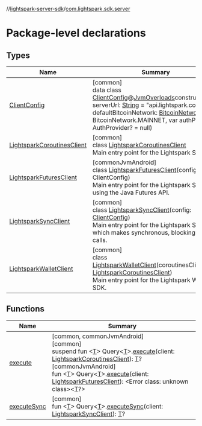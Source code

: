 //[lightspark-server-sdk](../../index.md)/[com.lightspark.sdk.server](index.md)

# Package-level declarations

## Types

| Name | Summary |
|---|---|
| [ClientConfig](-client-config/index.md) | [common]<br>data class [ClientConfig](-client-config/index.md)@[JvmOverloads](https://kotlinlang.org/api/latest/jvm/stdlib/kotlin.jvm/-jvm-overloads/index.html)constructor(var serverUrl: [String](https://kotlinlang.org/api/latest/jvm/stdlib/kotlin/-string/index.html) = &quot;api.lightspark.com&quot;, var defaultBitcoinNetwork: [BitcoinNetwork](../com.lightspark.sdk.server.model/-bitcoin-network/index.md) = BitcoinNetwork.MAINNET, var authProvider: AuthProvider? = null) |
| [LightsparkCoroutinesClient](-lightspark-coroutines-client/index.md) | [common]<br>class [LightsparkCoroutinesClient](-lightspark-coroutines-client/index.md)<br>Main entry point for the Lightspark SDK. |
| [LightsparkFuturesClient](-lightspark-futures-client/index.md) | [commonJvmAndroid]<br>class [LightsparkFuturesClient](-lightspark-futures-client/index.md)(config: ClientConfig)<br>Main entry point for the Lightspark SDK using the Java Futures API. |
| [LightsparkSyncClient](-lightspark-sync-client/index.md) | [common]<br>class [LightsparkSyncClient](-lightspark-sync-client/index.md)(config: [ClientConfig](-client-config/index.md))<br>Main entry point for the Lightspark SDK which makes synchronous, blocking API calls. |
| [LightsparkWalletClient](-lightspark-wallet-client/index.md) | [common]<br>class [LightsparkWalletClient](-lightspark-wallet-client/index.md)(coroutinesClient: [LightsparkCoroutinesClient](-lightspark-coroutines-client/index.md))<br>Main entry point for the Lightspark Wallet SDK. |

## Functions

| Name | Summary |
|---|---|
| [execute](execute.md) | [common, commonJvmAndroid]<br>[common]<br>suspend fun &lt;[T](execute.md)&gt; Query&lt;[T](execute.md)&gt;.[execute](execute.md)(client: [LightsparkCoroutinesClient](-lightspark-coroutines-client/index.md)): [T](execute.md)?<br>[commonJvmAndroid]<br>fun &lt;[T](execute.md)&gt; Query&lt;[T](execute.md)&gt;.[execute](execute.md)(client: [LightsparkFuturesClient](-lightspark-futures-client/index.md)): &lt;Error class: unknown class&gt;&lt;[T](execute.md)?&gt; |
| [executeSync](execute-sync.md) | [common]<br>fun &lt;[T](execute-sync.md)&gt; Query&lt;[T](execute-sync.md)&gt;.[executeSync](execute-sync.md)(client: [LightsparkSyncClient](-lightspark-sync-client/index.md)): [T](execute-sync.md)? |
